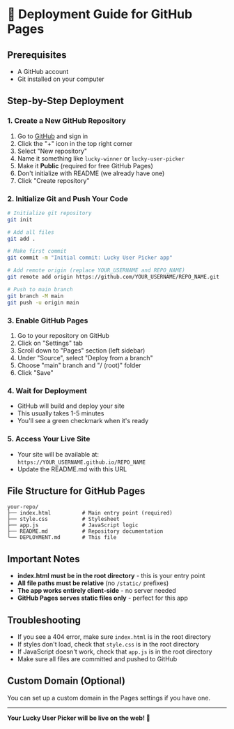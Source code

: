 # 🚀 Deployment Guide for GitHub Pages

## Prerequisites
- A GitHub account
- Git installed on your computer

## Step-by-Step Deployment

### 1. Create a New GitHub Repository
1. Go to [GitHub](https://github.com) and sign in
2. Click the "+" icon in the top right corner
3. Select "New repository"
4. Name it something like `lucky-winner` or `lucky-user-picker`
5. Make it **Public** (required for free GitHub Pages)
6. Don't initialize with README (we already have one)
7. Click "Create repository"

### 2. Initialize Git and Push Your Code
```bash
# Initialize git repository
git init

# Add all files
git add .

# Make first commit
git commit -m "Initial commit: Lucky User Picker app"

# Add remote origin (replace YOUR_USERNAME and REPO_NAME)
git remote add origin https://github.com/YOUR_USERNAME/REPO_NAME.git

# Push to main branch
git branch -M main
git push -u origin main
```

### 3. Enable GitHub Pages
1. Go to your repository on GitHub
2. Click on "Settings" tab
3. Scroll down to "Pages" section (left sidebar)
4. Under "Source", select "Deploy from a branch"
5. Choose "main" branch and "/ (root)" folder
6. Click "Save"

### 4. Wait for Deployment
- GitHub will build and deploy your site
- This usually takes 1-5 minutes
- You'll see a green checkmark when it's ready

### 5. Access Your Live Site
- Your site will be available at: `https://YOUR_USERNAME.github.io/REPO_NAME`
- Update the README.md with this URL

## File Structure for GitHub Pages
```
your-repo/
├── index.html          # Main entry point (required)
├── style.css           # Stylesheet
├── app.js              # JavaScript logic
├── README.md           # Repository documentation
└── DEPLOYMENT.md       # This file
```

## Important Notes
- **index.html must be in the root directory** - this is your entry point
- **All file paths must be relative** (no `/static/` prefixes)
- **The app works entirely client-side** - no server needed
- **GitHub Pages serves static files only** - perfect for this app

## Troubleshooting
- If you see a 404 error, make sure `index.html` is in the root directory
- If styles don't load, check that `style.css` is in the root directory
- If JavaScript doesn't work, check that `app.js` is in the root directory
- Make sure all files are committed and pushed to GitHub

## Custom Domain (Optional)
You can set up a custom domain in the Pages settings if you have one.

---

**Your Lucky User Picker will be live on the web! 🎉** 